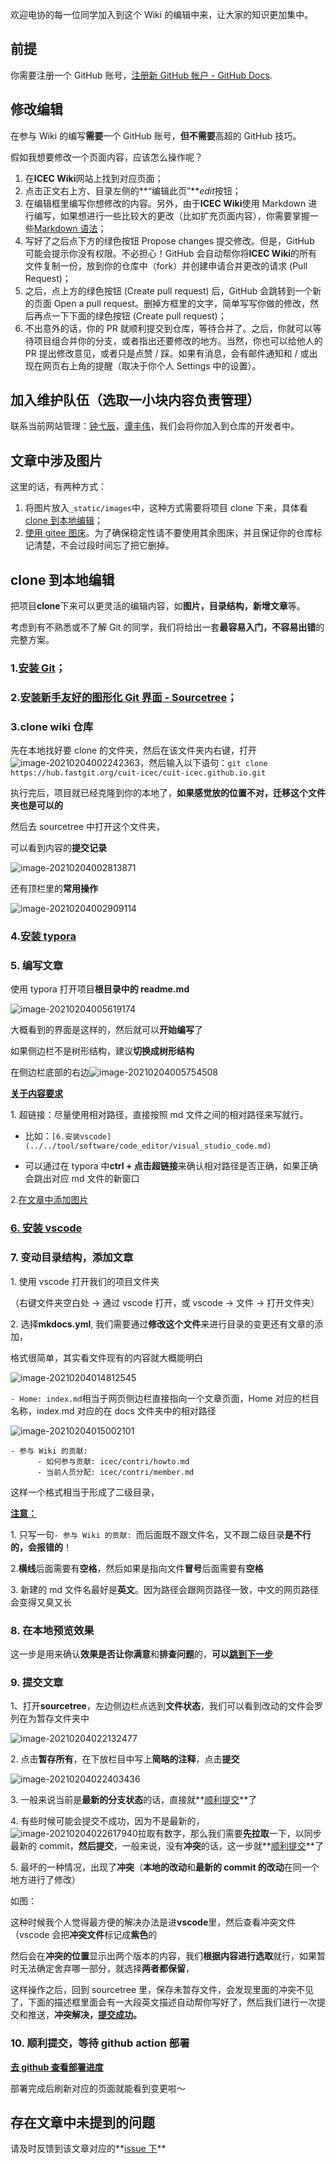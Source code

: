 欢迎电协的每一位同学加入到这个 Wiki 的编辑中来，让大家的知识更加集中。

## 前提

你需要注册一个 GitHub 账号，[注册新 GitHub 帐户 - GitHub Docs](https://docs.github.com/cn/github/getting-started-with-github/signing-up-for-a-new-github-account).

## 修改编辑

在参与 Wiki 的编写**需要**一个 GitHub 账号，**但不需要**高超的 GitHub 技巧。

假如我想要修改一个页面内容，应该怎么操作呢？

1. 在**ICEC Wiki**网站上找到对应页面；
2. 点击正文右上方、目录左侧的**“编辑此页”***edit*按钮；
3. 在编辑框里编写你想修改的内容。另外，由于**ICEC Wiki**使用 Markdown 进行编写，如果想进行一些比较大的更改（比如扩充页面内容），你需要掌握一些[Markdown 语法](https://markdown.tw/)；
4. 写好了之后点下方的绿色按钮 Propose changes 提交修改。但是，GitHub 可能会提示你没有权限。不必担心！GitHub 会自动帮你将**ICEC Wiki**的所有文件复制一份，放到你的仓库中（fork）并创建申请合并更改的请求 (Pull Request)；
5. 之后，点上方的绿色按钮 (Create pull request) 后，GitHub 会跳转到一个新的页面 Open a pull request。删掉方框里的文字，简单写写你做的修改，然后再点一下下面的绿色按钮 (Create pull request)；
6. 不出意外的话，你的 PR 就顺利提交到仓库，等待合并了。之后，你就可以等待项目组合并你的分支，或者指出还要修改的地方。当然，你也可以给他人的 PR 提出修改意见，或者只是点赞 / 踩。如果有消息，会有邮件通知和 / 或出现在网页右上角的提醒（取决于你个人 Settings 中的设置）。

## 加入维护队伍（选取一小块内容负责管理）

联系当前网站管理：[钟弋辰](https://github.com/ActivePeter)，[谭丰伟](https://github.com/tfx2001)，我们会将你加入到仓库的开发者中。

## 文章中涉及图片

这里的话，有两种方式：

1. 将图片放入`_static/images`中，这种方式需要将项目 clone 下来，具体看[clone 到本地编辑](#clone)；
2. [使用 gitee 图床](../../tool/note/markdown/markdown_picbed.md)。为了确保稳定性请不要使用其余图床，并且保证你的仓库标记清楚，不会过段时间忘了把它删掉。

## clone 到本地编辑

把项目**clone**下来可以更灵活的编辑内容，如**图片，目录结构，新增文章**等。

考虑到有不熟悉或不了解 Git 的同学，我们将给出一套**最容易入门，不容易出错**的完整方案。

### 1.[安装 Git](../../tool/manage/git.md)；

### 2.[安装新手友好的图形化 Git 界面 - Sourcetree](../../tool/manage/sourcetree.md)；

### 3.clone wiki 仓库

先在本地找好要 clone 的文件夹，然后在该文件夹内右键，打开![image-20210204002242363](https://gitee.com/zhongyichen33/testtupian/raw/master/20210204002242.png)，然后输入以下语句：`git clone https://hub.fastgit.org/cuit-icec/cuit-icec.github.io.git`

执行完后，项目就已经克隆到你的本地了，**如果感觉放的位置不对，迁移这个文件夹也是可以的**

然后去 sourcetree 中打开这个文件夹，

可以看到内容的**提交记录**

![image-20210204002813871](https://gitee.com/zhongyichen33/testtupian/raw/master/20210204002813.png)

还有顶栏里的**常用操作**

![image-20210204002909114](https://gitee.com/zhongyichen33/testtupian/raw/master/20210204002909.png)

### 4.[安装 typora](../../tool/note/markdown/typora.md)

### 5. 编写文章

使用 typora 打开项目**根目录中的 readme.md**

![image-20210204005619174](https://gitee.com/zhongyichen33/testtupian/raw/master/20210204005619.png)

大概看到的界面是这样的，然后就可以**开始编写**了

如果侧边栏不是树形结构，建议**切换成树形结构**

在侧边栏底部的右边![image-20210204005754508](https://gitee.com/zhongyichen33/testtupian/raw/master/20210204005754.png)

**<u>关于内容要求</u>**

1\. 超链接：尽量使用相对路径，直接按照 md 文件之间的相对路径来写就行。

- 比如：`[6.安装vscode](../../tool/software/code_editor/visual_studio_code.md)`

- 可以通过在 typora 中**ctrl + 点击超链接**来确认相对路径是否正确，如果正确会跳出对应 md 文件的新窗口

2\.[在文章中添加图片](#_4)

### [6. 安装 vscode](../../tool/software/code_editor/visual_studio_code.md)

### 7. 变动目录结构，添加文章

1\. 使用 vscode 打开我们的项目文件夹

（右键文件夹空白处 -> 通过 vscode 打开，或 vscode -> 文件 -> 打开文件夹）

2\. 选择**mkdocs.yml**, 我们需要通过**修改这个文件**来进行目录的变更还有文章的添加，

格式很简单，其实看文件现有的内容就大概能明白

![image-20210204014812545](https://gitee.com/zhongyichen33/testtupian/raw/master/20210204014812.png)

`- Home: index.md`相当于网页侧边栏直接指向一个文章页面，Home 对应的栏目名称，index.md 对应的在 docs 文件夹中的相对路径

![image-20210204015002101](https://gitee.com/zhongyichen33/testtupian/raw/master/20210204015002.png)

    - 参与 Wiki 的贡献: 
          - 如何参与贡献: icec/contri/howto.md
          - 当前人员分配: icec/contri/member.md

这样一个格式相当于形成了二级目录，

**<u>注意：</u>**

1\. 只写一句`- 参与 Wiki 的贡献: `而后面既不跟文件名，又不跟二级目录**是不行的，会报错的**！

2\.**横线**后面需要有**空格**，然后如果是指向文件**冒号**后面需要有**空格**

3\. 新建的 md 文件名最好是**英文**。因为路径会跟网页路径一致，中文的网页路径会变得又臭又长

### 8. 在本地预览效果

这一步是用来确认**效果是否让你满意**和**排查问题**的，**可以[跳到下一步](#9)**

### 9. 提交文章

1、打开**sourcetree**，左边侧边栏点选到**文件状态**，我们可以看到改动的文件会罗列在为暂存文件夹中

![image-20210204022132477](https://gitee.com/zhongyichen33/testtupian/raw/master/20210204022132.png)

2\. 点击**暂存所有**，在下放栏目中写上**简略的注释**，点击**提交**

![image-20210204022403436](https://gitee.com/zhongyichen33/testtupian/raw/master/20210204022403.png)

3\. 一般来说当前是**最新的分支状态**的话，直接就**[顺利提交](#10github-action)**了

4\. 有些时候可能会提交不成功，因为不是最新的，![image-20210204022617940](https://gitee.com/zhongyichen33/testtupian/raw/master/20210204022618.png)拉取有数字，那么我们需要**先拉取**一下，以同步最新的 commit，**然后提交**，一般来说，没有**冲突**的话，这一步就**[顺利提交](#10github-action)**了

5\. 最坏的一种情况，出现了**冲突**（**本地的改动**和**最新的 commit 的改动**在同一个地方进行了修改）

如图：

这种时候我个人觉得最方便的解决办法是进**vscode**里，然后查看冲突文件（vscode 会把**冲突文件**标记成**紫色**的

然后会在**冲突的位置**显示出两个版本的内容，我们**根据内容进行选取**就行，如果暂时无法确定舍弃哪一部分，就选择**两者都保留**，

这样操作之后，回到 sourcetree 里，保存未暂存文件，会发现里面的冲突不见了，下面的描述框里面会有一大段英文描述自动帮你写好了，然后我们进行一次提交和推送，**冲突解决，[提交成功](#10github-action)。**

### 10. 顺利提交，等待 github action 部署

**[去 github 查看部署进度](https://github.com/cuit-icec/cuit-icec.github.io/actions)**

部署完成后刷新对应的页面就能看到变更啦～

## 存在文章中未提到的问题

请及时反馈到该文章对应的**[issue 下](https://github.com/cuit-icec/cuit-icec.github.io/issues/5)**

